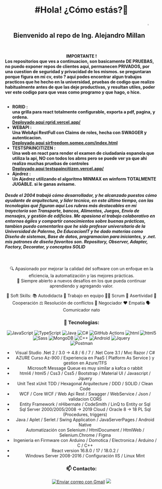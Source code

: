 
<h1 align="center">#Hola! ¿Cómo estás?👋 </h1>
<h2 align="center" > Bienvenido al repo de Ing. Alejandro Millan 
<img align="center" alt="PIC" height="2%" src="https://camo.githubusercontent.com/0338f006176fe7fcb45ec6dc004f13dd485586c509766fa1a2a203261c33807c/68747470733a2f2f6d656469612e67697068792e636f6d2f6d656469612f51737347456d706b79454f684243623765312f67697068792e676966" data-canonical-src="https://media.giphy.com/media/QssGEmpkyEOhBCb7e1/giphy.gif" style="max-width: 100%; display: inline-block;" data-target="animated-image.originalImage">
</h2>
<h4>
    <div align="center">
        IMPORTANTE !    
    </div>
    <div>
    Los repositorios que ves a continuacion, son basicamente DE PRUEBAS, no puedo exponer repos de clientes aqui, permanecen PRIVADOS, por una cuestion de seguridad y privacidad de los mismos.
    se preguntaran porque figura en mi cv, esto ?
    aqui podes encontrar algun trabajos practicos que he hecho en la universidad, pruebas de codigo que realizo habitualmente antes de que las deje productivas, y resultan utiles, poder ver este codigo para que veas como programo y que hago, o hice.
    </div>
    <br>
    <ul>
       <li>
              RGRID : 
               <br>
               una grilla para react totalmente configurable, exporta a pdf, pagina, y ordena.
              <br>
              <a href="http://rgrid.vercel.app/" target="_blank" > Deployado aqui rgrid.vercel.app/ </a>
        </li>
        <li>
            WEBAPI : 
            <br>
            Una WebApi RestFull con Claims de roles, hecha con SWAGGER y autenticacion.
            <br>
             <a href="http://sirfreedom.somee.com/index.html" target="_blank" > Deployado aqui sirfreedom.somee.com/index.html </a>
        </li>
        <li>
            TESTSPAINCITIZEN : 
            <br>
            Una web en react para render el examen de ciudadania espanola que utiliza la api, NO con todos los abms pero se puede ver ya que ahi realizo muchas pruebas de controles
            <br>
             <a href="http://testspaincitizen.vercel.app/" target="_blank" >  Deployado aqui testspaincitizen.vercel.app/ </a>
        </li>
        <li>
            Ajedrez :
            <br>
             Un Ajedrez utilizando el algoritmo MINMAX en winform TOTALMENTE JUGABLE. si le ganas avisame.
        </li>
    </ul>
</h3>
<h5>
    Desde el 2004 trabajó cómo desarrollador, y he alcanzado puestos cómo ayudante de arquitectura, y líder tecnico, en este último tiempo, con las tecnologías qué figuran aqui
Los rubros más destacables en mi trayectoria son Transporte, bancos, Alimentos, Juegos, Envío de mensajes, y gestión de edificios.
Me apasiona el trabajo colaborativo en entornos ágiles y compartir conocimientos sobre buenas prácticas, tambien puedo comentarles que he sido profesor universitario de la Universidad de Palermo, 
    De EducacionIT y he dado materias como Diseño de sistemas, Base de datos, programacion para iniciantes, y .net.
    mis patrones de diseño favoritos son. 
    Repository, Observer, Adapter, Factory, Decorator, y conceptos SOLID
</h4>
<div align="center">
<br>
    <p>
    🔍 Apasionado por mejorar la calidad del software con un enfoque en la eficiencia, la automatización y las mejores prácticas.
    <br>
    🚀 Siempre abierto a nuevos desafíos en los que pueda continuar aprendiendo y agregando valor.
    </p>    
</div> 
<div align="center">
    🚀 Soft Skills:
        📚 Autodidacta  🤝 Trabajo en equipo  🏃‍♂️ Scrum    💬 Asertividad   🤗 Cooperación
        ⚖️ Resolución de conflictos   🤝 Negociador   ❤️ Empatía    🗣️ Comunicador nato
    
### 🚀 Tecnologias:
![JavaScript](https://img.shields.io/badge/-JavaScript-F7DF1E?style=flat&logo=javascript&logoColor=000)
![TypeScript](https://img.shields.io/badge/-TypeScript-007ACC?style=flat&logo=typescript&logoColor=fff)
![Java](https://img.shields.io/badge/-Java-ED8B00?style=flat&logo=openjdk&logoColor=fff)
![C#](https://img.shields.io/badge/-.net-ED8B00?style=flat&logo=.net&logoColor=fff)
![GitHub Actions](https://img.shields.io/badge/-react-ED8B00?style=flat&logo=react&logoColor=ffff)
![html](https://img.shields.io/badge/-html-ED8B00?style=flat&logo=html&logoColor=ffff)
![html5](https://img.shields.io/badge/-html5-ED8B00?style=flat&logo=html5&logoColor=ffff)
![Sass](https://img.shields.io/badge/-sass-ED8B00?style=flat&logo=sass&logoColor=ffff)
![MongoDB](https://img.shields.io/badge/-mongodb-ED8B00?style=flat&logo=mongodb&logoColor=ffff)
![C++](https://img.shields.io/badge/-c++-ED8B00?style=flat&logo=C++&logoColor=ffff)
![Android](https://img.shields.io/badge/-android-ED8B00?style=flat&logo=android&logoColor=ffff)
![Jquery](https://img.shields.io/badge/-jquery-ED8B00?style=flat&logo=Jquery&logoColor=fffff)
<br>
![Postman](https://img.shields.io/badge/-Postman-FF6C37?style=flat&logo=postman&logoColor=fff)
<br>
* Visual Studio .Net 2 / 3.0 → 4.8 / 6 / 7 / .Net Core 3.1 / Mvc Razor / C# 
* AZURE Curso Az-900 / Experiencia en PaaS ( Platform As Service ) y gestion en Azure/TFS 
* Microsoft Message Queue es muy similar a kafca o rabbit
* html4 / html5 / Css3 / Css5 / Bootstrap / Material UI / Javascript / Jquery
* Unit Test xUnit TDD / Hexagonal Arquitecture / DDD / SOLID / Clean Code
* WCF / Core WCF / Web Api Rest / Swagger / WebService / Json / validacion CORS
* Entity Framework / nHibernate / CodeSmith / LinQ to Entity or Sql
* Sql Server 2000/2005/2008 → 2019 Cloud / Oracle 8 → 18 PL Sql (Procedures, triggers)
* Java / Aplet / Serlet / Swing Application / JavaServerPages / Android Native
* Automatización con Selenium / HtmlDocument / HtmlWeb / Selenium.Chrome / Figma 
* Ingenieria en Firmware con Arduino / Domotica / Electronica / Arduino / C / C++
* React version 16.8.0 / 17 / 18.0.2 / 
* Windows Server 2008-2016 / Configuración IIS / Linux Mint
<h3 align="center">📫 Contacto:</h3>
<p align="center">
<a href="https://mail.google.com/mail/?view=cm&fs=1&to=alemillan22@gmail.com&su=Contacto%20desde%20GitHub%20- &body=Hola%20Alejandro,%20vi%20tu%20perfil%20en%20GitHub%20y%20me%20gustaría%20saber%20más%20sobre%20tus%20servicios%20y/o%20pactar%20una%20meet." target="_blank">
<img src="https://img.shields.io/badge/-Gmail-EA4335?style=flat&logo=Gmail&logoColor=white" alt="Enviar correo con Gmail"></a>
<a href="https://linkedin.com/in/appmaker" target="_blank"><img src="https://img.shields.io/badge/-LinkedIn-%230077B5?style=flat&logo=linkedin&logoColor=white&padding=5px"></a>
</p>
</div> 
